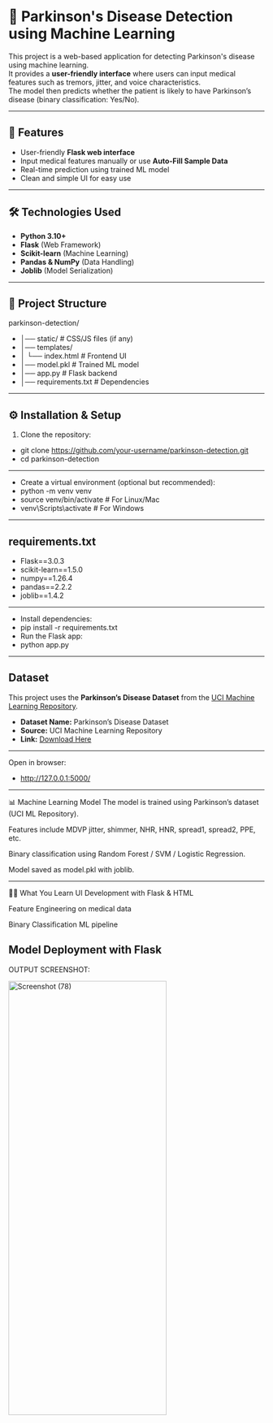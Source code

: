 # 🧠 Parkinson's Disease Detection using Machine Learning

This project is a web-based application for detecting Parkinson's disease using machine learning.  
It provides a **user-friendly interface** where users can input medical features such as tremors, jitter, and voice characteristics.  
The model then predicts whether the patient is likely to have Parkinson’s disease (binary classification: Yes/No).

---

## 🚀 Features
- User-friendly **Flask web interface**  
- Input medical features manually or use **Auto-Fill Sample Data**  
- Real-time prediction using trained ML model  
- Clean and simple UI for easy use  

---

## 🛠️ Technologies Used
- **Python 3.10+**
- **Flask** (Web Framework)
- **Scikit-learn** (Machine Learning)
- **Pandas & NumPy** (Data Handling)
- **Joblib** (Model Serialization)

---

## 📂 Project Structure
parkinson-detection/
- │── static/ # CSS/JS files (if any)
- │── templates/
- │    └── index.html # Frontend UI
- │── model.pkl # Trained ML model
- │── app.py # Flask backend
- │── requirements.txt # Dependencies




---

## ⚙️ Installation & Setup

1. Clone the repository:
 - git clone https://github.com/your-username/parkinson-detection.git
 - cd parkinson-detection

---
- Create a virtual environment (optional but recommended):
- python -m venv venv
- source venv/bin/activate   # For Linux/Mac
- venv\Scripts\activate      # For Windows
---
## requirements.txt
- Flask==3.0.3
- scikit-learn==1.5.0
- numpy==1.26.4
- pandas==2.2.2
- joblib==1.4.2


---
- Install dependencies:
- pip install -r requirements.txt
- Run the Flask app:
- python app.py
---
## Dataset

This project uses the **Parkinson’s Disease Dataset** from the [UCI Machine Learning Repository](https://archive.ics.uci.edu/ml/machine-learning-databases/parkinsons/parkinsons.data).

- **Dataset Name:** Parkinson’s Disease Dataset  
- **Source:** UCI Machine Learning Repository  
- **Link:** [Download Here](https://archive.ics.uci.edu/ml/machine-learning-databases/parkinsons/parkinsons.data)  


---
Open in browser:
- http://127.0.0.1:5000/

---
📊 Machine Learning Model
The model is trained using Parkinson’s dataset (UCI ML Repository).

Features include MDVP jitter, shimmer, NHR, HNR, spread1, spread2, PPE, etc.

Binary classification using Random Forest / SVM / Logistic Regression.

Model saved as model.pkl with joblib.


---
🧑‍💻 What You Learn
UI Development with Flask & HTML

Feature Engineering on medical data

Binary Classification ML pipeline

Model Deployment with Flask
---
OUTPUT SCREENSHOT:


<img width="311" height="855" alt="Screenshot (78)" src="https://github.com/user-attachments/assets/52f01522-9c23-4c9d-b33f-872f547272fa" />






